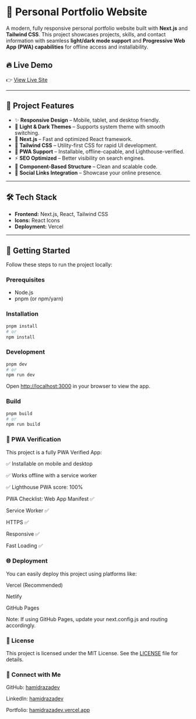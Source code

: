 # 🚀 Personal Portfolio Website

A modern, fully responsive personal portfolio website built with **Next.js** and **Tailwind CSS**. This project showcases projects, skills, and contact information with seamless **light/dark mode support** and **Progressive Web App (PWA) capabilities** for offline access and installability.

## 🔥 Live Demo

👉 [View Live Site](https://hamidrazadev.vercel.app)

---

## 📂 Project Features

- ✨ **Responsive Design** – Mobile, tablet, and desktop friendly.
- 🌙 **Light & Dark Themes** – Supports system theme with smooth switching.
- 🚀 **Next.js** – Fast and optimized React framework.
- 🎨 **Tailwind CSS** – Utility-first CSS for rapid UI development.
- 📱 **PWA Support** – Installable, offline-capable, and Lighthouse-verified.
- ⚡ **SEO Optimized** – Better visibility on search engines.
- 🧩 **Component-Based Structure** – Clean and scalable code.
- 🔗 **Social Links Integration** – Showcase your online presence.

---

## 🛠️ Tech Stack

- **Frontend:** Next.js, React, Tailwind CSS
- **Icons:** React Icons
- **Deployment:** Vercel

---

## 🚀 Getting Started

Follow these steps to run the project locally:

### Prerequisites
- Node.js
- pnpm (or npm/yarn)

### Installation
```bash
pnpm install
# or
npm install
```

### Development
```bash
pnpm dev
# or
npm run dev
```
Open [http://localhost:3000](http://localhost:3000) in your browser to view the app.

### Build
```bash
pnpm build
# or
npm run build
```
### 📱 PWA Verification
This project is a fully PWA Verified App:

✅ Installable on mobile and desktop

✅ Works offline with a service worker

✅ Lighthouse PWA score: 100%

PWA Checklist:
Web App Manifest ✅

Service Worker ✅

HTTPS ✅

Responsive ✅

Fast Loading ✅

### 🌐 Deployment
You can easily deploy this project using platforms like:

Vercel (Recommended)

Netlify

GitHub Pages

Note: If using GitHub Pages, update your next.config.js and routing accordingly.

### 📄 License
This project is licensed under the MIT License. See the [LICENSE](LICENSE) file for details.

### 🔗 Connect with Me
GitHub: [hamidrazadev](https://github.com/hamidrazadev)

LinkedIn: [hamidrazadev](https://www.linkedin.com/in/hamidrazadev)

Portfolio: [hamidrazadev.vercel.app](https://hamidrazadev.vercel.app)
